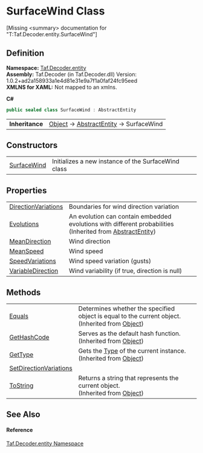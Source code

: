# SurfaceWind Class


\[Missing &lt;summary&gt; documentation for "T:Taf.Decoder.entity.SurfaceWind"\]



## Definition
**Namespace:** <a href="N_Taf_Decoder_entity.md">Taf.Decoder.entity</a>  
**Assembly:** Taf.Decoder (in Taf.Decoder.dll) Version: 1.0.2+ad2a158933a1e4d81e31e9a7f1a0faf24fc95eed  
**XMLNS for XAML:** Not mapped to an xmlns.

**C#**
``` C#
public sealed class SurfaceWind : AbstractEntity
```

<table><tr><td><strong>Inheritance</strong></td><td><a href="https://learn.microsoft.com/dotnet/api/system.object" target="_blank" rel="noopener noreferrer">Object</a>  →  <a href="T_Taf_Decoder_entity_AbstractEntity.md">AbstractEntity</a>  →  SurfaceWind</td></tr>
</table>



## Constructors
<table>
<tr>
<td><a href="M_Taf_Decoder_entity_SurfaceWind__ctor.md">SurfaceWind</a></td>
<td>Initializes a new instance of the SurfaceWind class</td></tr>
</table>

## Properties
<table>
<tr>
<td><a href="P_Taf_Decoder_entity_SurfaceWind_DirectionVariations.md">DirectionVariations</a></td>
<td>Boundaries for wind direction variation</td></tr>
<tr>
<td><a href="P_Taf_Decoder_entity_AbstractEntity_Evolutions.md">Evolutions</a></td>
<td>An evolution can contain embedded evolutions with different probabilities<br />(Inherited from <a href="T_Taf_Decoder_entity_AbstractEntity.md">AbstractEntity</a>)</td></tr>
<tr>
<td><a href="P_Taf_Decoder_entity_SurfaceWind_MeanDirection.md">MeanDirection</a></td>
<td>Wind direction</td></tr>
<tr>
<td><a href="P_Taf_Decoder_entity_SurfaceWind_MeanSpeed.md">MeanSpeed</a></td>
<td>Wind speed</td></tr>
<tr>
<td><a href="P_Taf_Decoder_entity_SurfaceWind_SpeedVariations.md">SpeedVariations</a></td>
<td>Wind speed variation (gusts)</td></tr>
<tr>
<td><a href="P_Taf_Decoder_entity_SurfaceWind_VariableDirection.md">VariableDirection</a></td>
<td>Wind variability (if true, direction is null)</td></tr>
</table>

## Methods
<table>
<tr>
<td><a href="https://learn.microsoft.com/dotnet/api/system.object.equals#system-object-equals(system-object)" target="_blank" rel="noopener noreferrer">Equals</a></td>
<td>Determines whether the specified object is equal to the current object.<br />(Inherited from <a href="https://learn.microsoft.com/dotnet/api/system.object" target="_blank" rel="noopener noreferrer">Object</a>)</td></tr>
<tr>
<td><a href="https://learn.microsoft.com/dotnet/api/system.object.gethashcode" target="_blank" rel="noopener noreferrer">GetHashCode</a></td>
<td>Serves as the default hash function.<br />(Inherited from <a href="https://learn.microsoft.com/dotnet/api/system.object" target="_blank" rel="noopener noreferrer">Object</a>)</td></tr>
<tr>
<td><a href="https://learn.microsoft.com/dotnet/api/system.object.gettype" target="_blank" rel="noopener noreferrer">GetType</a></td>
<td>Gets the <a href="https://learn.microsoft.com/dotnet/api/system.type" target="_blank" rel="noopener noreferrer">Type</a> of the current instance.<br />(Inherited from <a href="https://learn.microsoft.com/dotnet/api/system.object" target="_blank" rel="noopener noreferrer">Object</a>)</td></tr>
<tr>
<td><a href="M_Taf_Decoder_entity_SurfaceWind_SetDirectionVariations.md">SetDirectionVariations</a></td>
<td> </td></tr>
<tr>
<td><a href="https://learn.microsoft.com/dotnet/api/system.object.tostring" target="_blank" rel="noopener noreferrer">ToString</a></td>
<td>Returns a string that represents the current object.<br />(Inherited from <a href="https://learn.microsoft.com/dotnet/api/system.object" target="_blank" rel="noopener noreferrer">Object</a>)</td></tr>
</table>

## See Also


#### Reference
<a href="N_Taf_Decoder_entity.md">Taf.Decoder.entity Namespace</a>  

